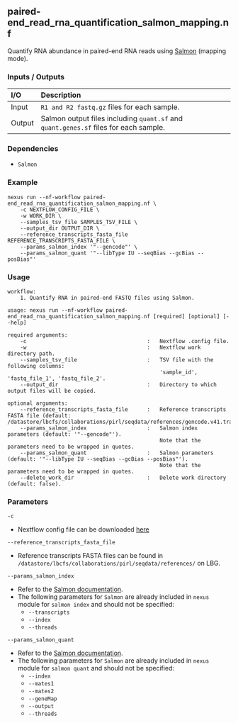 ## paired-end_read_rna_quantification_salmon_mapping.nf

Quantify RNA abundance in paired-end RNA reads using [Salmon](https://salmon.readthedocs.io/en/latest/index.html) (mapping mode).

### Inputs / Outputs

| I/O    | Description                                                                              |
|:-------|:-----------------------------------------------------------------------------------------|
| Input  | `R1 and R2 fastq.gz` files for each sample.                                              | 
| Output | Salmon output files including `quant.sf` and `quant.genes.sf` files for each sample. |

### Dependencies

* `Salmon`

### Example

```
nexus run --nf-workflow paired-end_read_rna_quantification_salmon_mapping.nf \
    -c NEXTFLOW_CONFIG_FILE \
    -w WORK_DIR \
    --samples_tsv_file SAMPLES_TSV_FILE \
    --output_dir OUTPUT_DIR \
    --reference_transcripts_fasta_file REFERENCE_TRANSCRIPTS_FASTA_FILE \
    --params_salmon_index '"--gencode"' \
    --params_salmon_quant '"--libType IU --seqBias --gcBias --posBias"'
```

### Usage

```
workflow:
    1. Quantify RNA in paired-end FASTQ files using Salmon.

usage: nexus run --nf-workflow paired-end_read_rna_quantification_salmon_mapping.nf [required] [optional] [--help]

required arguments:
    -c                                      :   Nextflow .config file.
    -w                                      :   Nextflow work directory path.
    --samples_tsv_file                      :   TSV file with the following columns:
                                                'sample_id', 'fastq_file_1', 'fastq_file_2'.
    --output_dir                            :   Directory to which output files will be copied.

optional arguments:
    --reference_transcripts_fasta_file      :   Reference transcripts FASTA file (default: /datastore/lbcfs/collaborations/pirl/seqdata/references/gencode.v41.transcripts.fa).
    --params_salmon_index                   :   Salmon index parameters (default: '"--gencode"').
                                                Note that the parameters need to be wrapped in quotes.
    --params_salmon_quant                   :   Salmon parameters (default: '"--libType IU --seqBias --gcBias --posBias"').
                                                Note that the parameters need to be wrapped in quotes.
    --delete_work_dir                       :   Delete work directory (default: false).
```

### Parameters

`-c`
* Nextflow config file can be downloaded [here](https://github.com/pirl-unc/nexus/tree/main/nextflow)

`--reference_transcripts_fasta_file`
* Reference transcripts FASTA files can be found in 
`/datastore/lbcfs/collaborations/pirl/seqdata/references/` on LBG.

`--params_salmon_index`
* Refer to the [Salmon documentation](https://salmon.readthedocs.io/en/latest/index.html).
* The following parameters for `Salmon` are already included in `nexus` module for `salmon index` and should not be specified:
  * `--transcripts`
  * `--index`
  * `--threads`

`--params_salmon_quant`
* Refer to the [Salmon documentation](https://salmon.readthedocs.io/en/latest/index.html).
* The following parameters for `Salmon` are already included in `nexus` module for `salmon quant` and should not be specified:
  * `--index`
  * `--mates1`
  * `--mates2`
  * `--geneMap`
  * `--output`
  * `--threads`
